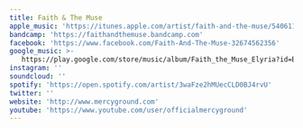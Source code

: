 ```yaml
---
title: Faith & The Muse
apple_music: 'https://itunes.apple.com/artist/faith-and-the-muse/54061123'
bandcamp: 'https://faithandthemuse.bandcamp.com'
facebook: 'https://www.facebook.com/Faith-And-The-Muse-32674562356'
google_music: >-
   https://play.google.com/store/music/album/Faith_the_Muse_Elyria?id=Beogwu4qoxwill2xbbwkzznupny
instagram: ''
soundcloud: ''
spotify: 'https://open.spotify.com/artist/3waFze2hMUecCLD0BJ4rvU'
twitter: ''
website: 'http://www.mercyground.com'
youtube: 'https://www.youtube.com/user/officialmercyground'
---
```

